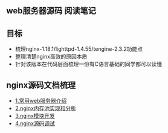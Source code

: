 ## web服务器源码 阅读笔记

## 目标

- 梳理nginx-1.18.1/lighttpd-1.4.55/tengine-2.3.2功能点
- 整理清楚nginx高效的原因本质
- 针对该版本在代码层面梳理一份有C语言基础的同学都可以读懂

## nginx源码文档梳理
- [1.常用web服务器介绍](./document/nginx-1.18.0/常用web服务器介绍.md)
- [2.nginx内存池实现和分析](./document/nginx-1.18.0/nginx内存池实现和分析.md)
- [3.nginx模块开发](./document/nginx-1.18.0/nginx模块开发.md)
- [4.nginx源码调试](./document/nginx-1.18.0/nginx源码调试.md)


